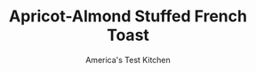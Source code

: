 ---
layout: ../../layouts/MarkdownPostLayout.astro
title: Apricot-Almond Stuffed French Toast
author: America's Test Kitchen
pubDate: 2023-03-15
description: "We wanted a stuffed French toast recipe in which the exterior was crisp and accented the rich, creamy filling."
image_url: https://res.cloudinary.com/hksqkdlah/image/upload/ar_1:1,c_fill,dpr_2.0,f_auto,fl_lossy.progressive.strip_profile,g_faces:auto,q_auto:low,w_344/4827_sfs-boatk-stuffedfrenchtoast-315879
tags: ["Main Courses","Breads","Breakfast & Brunch","Cook's Country TV"]
calories: 2088
protein: 11
carbohydrates: 65
fats: 
fiber: 2
ingredients: ["4 ounces, cream cheese, softened","1 tablespoon, sugar","2 tablespoons, apricot jam","1/8 teaspoon, almond extract","8 slices, good-quality sandwich bread","1 , large egg","1 cup, cold water","1/2 cup, all-purpose flour","1 teaspoon, vanilla extract","4 tablespoons, unsalted butter",", Maple syrup for serving"]
serves: 4
time: ""
instructions: ["Combine cream cheese, sugar, apricot jam, and almond extract in medium bowl. Spread on 4 bread slices. Top with remaining bread slices, pressing down gently, forming 4 sandwiches.","Combine egg, water, flour, and vanilla in shallow pie plate. Melt 2 tablespoons butter in large nonstick skillet over medium heat. Dip both sides of 2 sandwiches in batter and place in skillet. Cook until deep golden brown on both sides, about 3 minutes per side. Repeat with remaining butter and bread.","Cut into triangles and serve immediately with maple syrup."]
nutrition: ["232 mg Potassium","162 mg Phosphorus","142 mg Calcium","3 mg Iron","39 mg Magnesium","426 mg Sodium","1 mg Zinc","24 g Fat","4 mg Niacin (B3)","6 g Monounsaturated","2 g Polyunsaturated","108 mg Cholesterol","13 g Saturated","2 g Fiber","35 µg Folic acid","51 µg Folate (food)","24 g Sugars","4 µg Vitamin K","119 g Water","65 g Carbs","112 µg Folate equivalent (total)","11 g Protein","221 µg Vitamin A","522 kcal Energy","20 g Sugars, added","2088 calories"]
notes: "We like large loaves of sandwich bread for this recipe, with slices about 5 inches by 4 inches. If you use the smaller, 
standard-sized sandwich bread, you won’t need all of the filling. "
---